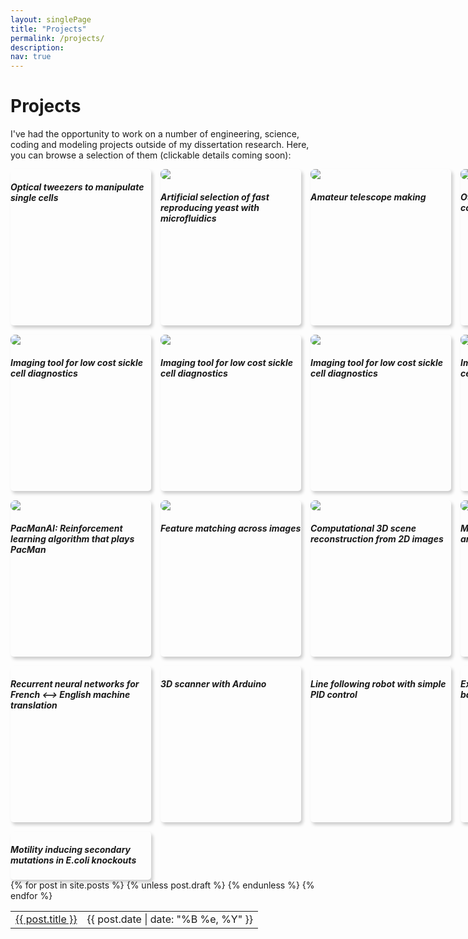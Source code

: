 ```yaml
---
layout: singlePage
title: "Projects"
permalink: /projects/
description: 
nav: true
---
```

# Projects
I've had the opportunity to work on a number of engineering, science, coding and modeling projects outside of my dissertation research. Here, you can browse a selection of them (clickable details coming soon):

<html>
<style>
.grid-container {
  display: grid;
  grid-template-columns: 225px 225px 225px 225px;
  grid-template-rows: 250px 250px 250px 250px;
  grid-column-gap: 15px;
  grid-row-gap: 15px;
}
.grid-item {
  border-radius: 5px;
/*  width: 225px;
  height: 250px; */
  border-top: 0px solid #cccccc;
  border-bottom: 0px solid #cccccc;
  border-left: 0px solid #cccccc;
  border-right: 0px solid #cccccc;
  box-shadow: 3px 4px 5px #cccccc;
}
div.grid-item>img {
  border-radius: 7px;
  border:0px;
  border-style: none;
  display: block;
}

div.grid-item>h5{
  text-align: center;

}

div.grid-item:hover{
  cursor: pointer;
  box-shadow: 10px 10px 10px #bbbbbb;
}

div.grid-item:hover>h5{
  color: #4582ec;
}


</style>

<div class="grid-container">
  <div class="grid-item"> <h5> Optical tweezers to manipulate single cells </h5></div>
  <div class="grid-item"> <img src="http://pinardemetci.github.io/images/H_device_first.jpg"> <h5> Artificial selection of fast reproducing yeast with <strong>microfluidics</strong> </h5></div>
  <div class="grid-item"> <img src="http://pinardemetci.github.io/images/telescope2.jpeg"> <h5> Amateur telescope making </h5></div>
  <div class="grid-item"><img src="http://pinardemetci.github.io/images/otter.jpeg"><h5> Otter: Newborn warmer compatible with phototherapy </h5></div>
  <div class="grid-item"><img src="http://pinardemetci.github.io/images/daktari1.png"><h5> Imaging tool for low cost sickle cell diagnostics </h5></div>  
   <div class="grid-item"><img src="http://pinardemetci.github.io/images/daktari2.png"><h5> Imaging tool for low cost sickle cell diagnostics </h5></div>  
    <div class="grid-item"><img src="http://pinardemetci.github.io/images/daktari3.png"><h5> Imaging tool for low cost sickle cell diagnostics </h5></div>  
     <div class="grid-item"><img src="http://pinardemetci.github.io/images/daktari4.png"><h5> Imaging tool for low cost sickle cell diagnostics </h5></div>  
  <div class="grid-item"> <img src="http://pinardemetci.github.io/images/pacman.png"><h5> PacManAI: Reinforcement learning algorithm that plays PacMan </h5></div>
  <div class="grid-item"> <img src="http://pinardemetci.github.io/images/featureMatch.png"><h5> Feature matching across images </h5></div>
  <div class="grid-item"> <img src="http://pinardemetci.github.io/images/3dreconstruct.png"><h5> Computational 3D scene reconstruction from 2D images </h5></div>
  <div class="grid-item"> <img src="http://pinardemetci.github.io/images/3dreconstruct.png"><h5>Material science: Failure analysis of Zambian cast pots</h5></div>
  <div class="grid-item"> <h5> Recurrent neural networks for French <--> English machine translation </h5></div>
  <div class="grid-item"> <h5> 3D scanner with Arduino </h5></div>
  <div class="grid-item"><h5> Line following robot with simple PID control </h5></div>
  <div class="grid-item"><h5> Exopolysaccharide producing bacterial communities </h5></div>
  <div class="grid-item"><h5> Motility inducing secondary mutations in E.coli knockouts</h5></div>
</div>
</html>
<!--  biomechanics, generative model, graph network molecules, MCM model, modsim??? -->

<table class="table table-hover">
  {% for post in site.posts %}
    {% unless post.draft %}
    <tr>
      <td><a href="{{ post.url }}">{{ post.title }}</a></td>
      <td class="col-md-3" style="text-align: right;">{{ post.date | date: "%B %e, %Y" }}</td>
    </tr>
    {% endunless %}
  {% endfor %}
</table>